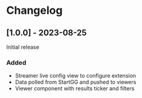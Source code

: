 # Changelog

## [1.0.0] - 2023-08-25

Initial release

### Added

- Streamer live config view to configure extension
- Data polled from StartGG and pushed to viewers
- Viewer component with results ticker and filters
